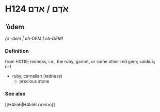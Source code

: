 # H124 אֹדֶם / אדם

## ʼôdem

_(o'-dem | oh-DEM | oh-DEM)_

### Definition

from H0119; redness, i.e., the ruby, garnet, or some other red gem; sardius; n-f

- ruby, carnelian (redness)
  - precious stone

### See also

[[H4556|H4556 מספחת]]

